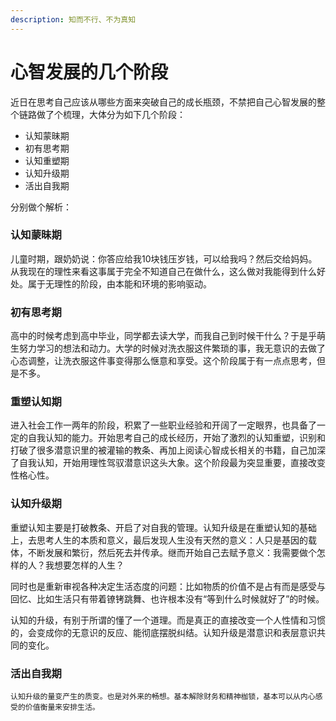 ```yaml
---
description: 知而不行、不为真知
---
```


# 心智发展的几个阶段

近日在思考自己应该从哪些方面来突破自己的成长瓶颈，不禁把自己心智发展的整个链路做了个梳理，大体分为如下几个阶段：

* 认知蒙昧期
* 初有思考期
* 认知重塑期
* 认知升级期
* 活出自我期

分别做个解析：

### 认知蒙昧期

  儿童时期，跟奶奶说：你答应给我10块钱压岁钱，可以给我吗？然后交给妈妈。从我现在的理性来看这事属于完全不知道自己在做什么，这么做对我能得到什么好处。属于无理性的阶段，由本能和环境的影响驱动。

### 初有思考期

  高中的时候考虑到高中毕业，同学都去读大学，而我自己到时候干什么？于是乎萌生努力学习的想法和动力。大学的时候对洗衣服这件繁琐的事，我无意识的去做了心态调整，让洗衣服这件事变得那么惬意和享受。这个阶段属于有一点点思考，但是不多。

### 重塑认知期

  进入社会工作一两年的阶段，积累了一些职业经验和开阔了一定眼界，也具备了一定的自我认知的能力。开始思考自己的成长经历，开始了激烈的认知重塑，识别和打破了很多潜意识里的被灌输的教条、再加上阅读心智成长相关的书籍，自己加深了自我认知，开始用理性驾驭潜意识这头大象。这个阶段最为突显重要，直接改变性格心性。

### 认知升级期

   重塑认知主要是打破教条、开启了对自我的管理。认知升级是在重塑认知的基础上，去思考人生的本质和意义，最后发现人生没有天然的意义：人只是基因的载体，不断发展和繁衍，然后死去并传承。继而开始自己去赋予意义：我需要做个怎样的人？我想要怎样的人生？

   同时也是重新审视各种决定生活态度的问题：比如物质的价值不是占有而是感受与回忆、比如生活只有带着镣铐跳舞、也许根本没有“等到什么时候就好了”的时候。

   认知的升级，有别于所谓的懂了一个道理。而是真正的直接改变一个人性情和习惯的，会变成你的无意识的反应、能彻底摆脱纠结。认知升级是潜意识和表层意识共同的变化。

### 活出自我期

    认知升级的量变产生的质变。也是对外来的畅想。基本解除财务和精神枷锁，基本可以从内心感受的价值衡量来安排生活。



